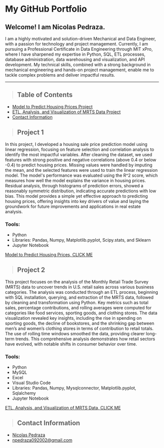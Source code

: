 # My GitHub Portfolio

## Welcome! I am Nicolas Pedraza. 
I am a highly motivated and solution-driven Mechanical and Data Engineer, with a passion for technology and project management. Currently, I am pursuing a Professional Certificate in Data Engineering through MIT xPro, where I have sharpened my expertise in Python, SQL, ETL processes, database administration, data warehousing and visualization, and API development. My technical skills, combined with a strong background in mechanical engineering and hands-on project management, enable me to tackle complex problems and deliver impactful results.

---

>## Table of Contents 
* [Model to Predict Housing Prices Project](#project1)
* [ETL, Analysis, and Visualization of MRTS Data Project](#project2)
* [Contact Information](#contact)

<a class="anchor" id="project 1"></a>
>## Project 1
In this project, I developed a housing sale price prediction model using linear regression, focusing on feature selection and correlation analysis to identify the most impactful variables. After cleaning the dataset, we used features with strong positive and negative correlations (above 0.4 or below -0.4) to predict housing prices. Missing values were handled by imputing the mean, and the selected features were used to train the linear regression model. The model's performance was evaluated using the R^2 score, which measures how well the model explains the variance in housing prices. Residual analysis, through histograms of prediction errors, showed a reasonably symmetric distribution, indicating accurate predictions with low bias. This model provides a simple yet effective approach to predicting housing prices, offering insights into key drivers of value and laying the groundwork for future improvements and applications in real estate analysis.
### Tools:
* Python
* Libraries: Pandas, Numpy, Matplotlib.pyplot, Scipy.stats, and Sklearn
* Jupyter Notebook

<a href="https://npedraza09.github.io/Model-to-Predict-Housing-Prices"> Model to Predict Housing Prices, CLICK ME </a>

<a class="anchor" id="project2"></a>
>## Project 2
This project focuses on the analysis of the Monthly Retail Trade Survey (MRTS) data to uncover trends in U.S. retail sales across various business categories. The analysis was conducted through an ETL process, beginning with SQL installation, querying, and extraction of the MRTS data, followed by cleaning and transformation using Python. Key metrics such as total sales, percentage contributions, and rolling averages were computed for categories like food services, sporting goods, and clothing stores. The data visualization revealed key insights, including the rise in spending on sporting goods, the decline of bookstores, and the shrinking gap between men’s and women’s clothing stores in terms of contribution to retail totals. The use of rolling time windows smoothed the data, providing clearer long-term trends. This comprehensive analysis demonstrates how retail sectors have evolved, with notable shifts in consumer behavior over time.
### Tools:
* Python
* MySQL
* Excel
* Visual Studio Code
* Libraries: Pandas, Numpy, Mysqlconnector, Matplotlib.pyplot, Sqlalchemy
* Jupyter Notebook

<a href="https://npedraza09.github.io/ETL-Analysis-and-Visualization-of-MRTS-Data"> ETL, Analysis, and Visualization of MRTS Data, CLICK ME </a>

<a class="anchor" id="contact"></a>
>## Contact Information
* [Nicolas Pedraza](https://www.linkedin.com/in/nicolas-pedrazab/)
* npedraza092002@gmail.com




